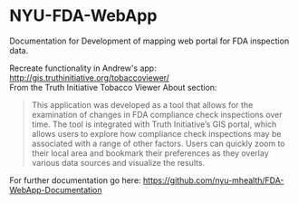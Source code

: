 # NYU-FDA-WebApp
Documentation for Development of mapping web portal for FDA inspection data.

Recreate functionality in Andrew's app: http://gis.truthinitiative.org/tobaccoviewer/   
From the Truth Initiative Tobacco Viewer About section:  

> This application was developed as a tool that allows for the examination of changes in FDA compliance check inspections over time. The tool is integrated with Truth Initiative’s GIS portal, which allows users to explore how compliance check inspections may be associated with a range of other factors. Users can quickly zoom to their local area and bookmark their preferences as they overlay various data sources and visualize the results.

For further documentation go here: https://github.com/nyu-mhealth/FDA-WebApp-Documentation
